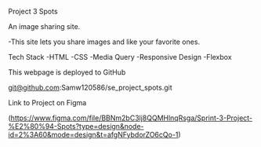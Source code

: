 Project 3 Spots

An image sharing site.

-This site lets you share images and like your favorite ones.

Tech Stack
-HTML
-CSS
-Media Query
-Responsive Design
-Flexbox

This webpage is deployed to GitHub

git@github.com:Samw120586/se_project_spots.git

Link to Project on Figma

(https://www.figma.com/file/BBNm2bC3lj8QQMHlnqRsga/Sprint-3-Project-%E2%80%94-Spots?type=design&node-id=2%3A60&mode=design&t=afgNFybdorZO6cQo-1)
